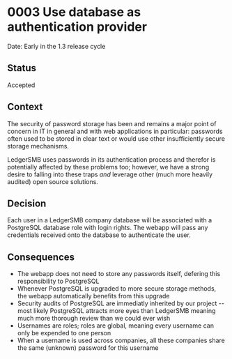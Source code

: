 # 0003 Use database as authentication provider

Date: Early in the 1.3 release cycle

## Status

Accepted

## Context

The security of password storage has been and remains a major point of
concern in IT in general and with web applications in particular:
passwords often used to be stored in clear text or would use other
insufficiently secure storage mechanisms.

LedgerSMB uses passwords in its authentication process and therefor is
potentially affected by these problems too; however, we have a strong
desire to falling into these traps *and* leverage other (much more
heavily audited) open source solutions.

## Decision

Each user in a LedgerSMB company database will be associated with a
PostgreSQL database role with login rights.  The webapp will pass any
credentials received onto the database to authenticate the user.

## Consequences

- The webapp does not need to store any passwords itself, defering
  this responsibility to PostgreSQL
- Whenever PostgreSQL is upgraded to more secure storage methods,
  the webapp automatically benefits from this upgrade
- Security audits of PostgreSQL are immediatly inherited by our
  project -- most likely PostgreSQL attracts more eyes than LedgerSMB
  meaning much more thorough review than we could ever wish
- Usernames are roles; roles are global, meaning every username can
  only be expended to one person
- When a username is used across companies, all these companies share
  the same (unknown) password for this username
